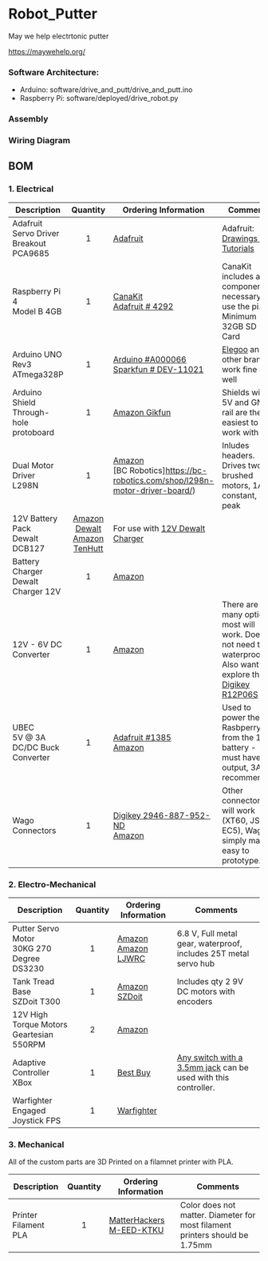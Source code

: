 # Robot_Putter
May we help electrtonic putter

https://maywehelp.org/ 

### Software Architecture:

* Arduino:  software/drive_and_putt/drive_and_putt.ino
* Raspberry Pi: software/deployed/drive_robot.py


### Assembly

### Wiring Diagram

## BOM

### 1. Electrical
| Description | Quantity | Ordering Information | Comments |  
| --- | :---: | --- | --- |
|Adafruit Servo Driver Breakout<br>PCA9685|1|[Adafruit](https://www.adafruit.com/product/815)|Adafruit: [Drawings and Tutorials](https://learn.adafruit.com/16-channel-pwm-servo-driver/downloads)|
|Raspberry Pi 4<br>Model B 4GB|1|[CanaKit](https://www.canakit.com/raspberry-pi-4-extreme-kit.html)<br>[Adafruit # 4292](https://www.adafruit.com/product/4292)|CanaKit includes all components necessary to use the pi.<br>Minimum 32GB SD Card|
|Arduino UNO<br>Rev3 ATmega328P|1|[Arduino #A000066](https://store-usa.arduino.cc/products/arduino-uno-rev3)<br>[Sparkfun # DEV-11021](https://www.sparkfun.com/products/11021)|[Elegoo](https://www.elegoo.com/products/elegoo-uno-r3-board) and other brands work fine as well|
|Arduino Shield<br>Through-hole protoboard|1|[Amazon Gikfun](https://www.amazon.com/Gikfun-Prototype-Shield-Arduino-Ek1038x3/dp/B00Q9YB7PI/ref=sr_1_4?keywords=Arduino+Shields&qid=1656536658&sr=8-4)|Shields with a 5V and GND rail are the easiest to work with IMO
|Dual Motor Driver<br>L298N|1|[Amazon](https://www.amazon.com/Controller-H-Bridge-Stepper-Control-Mega2560/dp/B07WS89781/ref=asc_df_B07WS89781/?tag=&linkCode=df0&hvadid=385215532707&hvpos=&hvnetw=g&hvrand=15506284023115263426&hvpone=&hvptwo=&hvqmt=&hvdev=c&hvdvcmdl=&hvlocint=&hvlocphy=1023946&hvtargid=pla-881401609127&ref=&adgrpid=73789134890&th=1)<br>[BC Robotics]https://bc-robotics.com/shop/l298n-motor-driver-board/)|Inludes headers. Drives two DC brushed motors, 1A constant, 3A peak
|12V Battery Pack<br>Dewalt DCB127|[Amazon Dewalt](https://www.amazon.com/DEWALT-DCB127-12V-Lithium-Battery-Pack/dp/B00KYQ1UVS/ref=asc_df_B00KYQ1UVS/?tag=hyprod-20&linkCode=df0&hvadid=309735728871&hvpos=&hvnetw=g&hvrand=13724272350015521383&hvpone=&hvptwo=&hvqmt=&hvdev=c&hvdvcmdl=&hvlocint=&hvlocphy=1023946&hvtargid=pla-435764226201&psc=1)<br>[Amazon TenHutt](https://www.amazon.com/dp/B07ZQ9W9RP/ref=sspa_dk_detail_4?psc=1&pd_rd_i=B07ZQ9W9RP&pd_rd_w=kYyZc&content-id=amzn1.sym.dd2c6db7-6626-466d-bf04-9570e69a7df0&pf_rd_p=dd2c6db7-6626-466d-bf04-9570e69a7df0&pf_rd_r=MXD3SNQKRF6V4AQFC5QH&pd_rd_wg=Qtt1U&pd_rd_r=8f36ccc3-3ac3-4683-98bb-6ef9187ebfa4&s=hi&sp_csd=d2lkZ2V0TmFtZT1zcF9kZXRhaWxfdGhlbWF0aWM&spLa=ZW5jcnlwdGVkUXVhbGlmaWVyPUEzNllQUkU1TEo1SEw0JmVuY3J5cHRlZElkPUEwMjkxNTIzMllCRUZRUUVYVTdKUyZlbmNyeXB0ZWRBZElkPUEwNjcxNzg3MkJIMjhVNDJXMU4xTyZ3aWRnZXROYW1lPXNwX2RldGFpbF90aGVtYXRpYyZhY3Rpb249Y2xpY2tSZWRpcmVjdCZkb05vdExvZ0NsaWNrPXRydWU=)|For use with [12V Dewalt  Charger](https://www.amazon.com/dp/B08FX153FN/ref=sspa_dk_detail_6?psc=1&pd_rd_i=B08FX153FN&pd_rd_w=kAwUn&content-id=amzn1.sym.dd2c6db7-6626-466d-bf04-9570e69a7df0&pf_rd_p=dd2c6db7-6626-466d-bf04-9570e69a7df0&pf_rd_r=551ZEE4FTNDRNSP9TZQB&pd_rd_wg=SapaK&pd_rd_r=2919e800-343d-404d-8d35-07c2f257cbcd&s=hi&sp_csd=d2lkZ2V0TmFtZT1zcF9kZXRhaWxfdGhlbWF0aWM&spLa=ZW5jcnlwdGVkUXVhbGlmaWVyPUFNT1NTOUowVlBVWTAmZW5jcnlwdGVkSWQ9QTA1ODc4MDAzSTdDVU9RSlpUSkpQJmVuY3J5cHRlZEFkSWQ9QTAxMTUzMTYxN1RBRlNKUUpWR1ozJndpZGdldE5hbWU9c3BfZGV0YWlsX3RoZW1hdGljJmFjdGlvbj1jbGlja1JlZGlyZWN0JmRvTm90TG9nQ2xpY2s9dHJ1ZQ==)
|Battery Charger<br>Dewalt Charger 12V|1|[Amazon](https://www.amazon.com/dp/B08FX153FN/ref=sspa_dk_detail_6?psc=1&pd_rd_i=B08FX153FN&pd_rd_w=kAwUn&content-id=amzn1.sym.dd2c6db7-6626-466d-bf04-9570e69a7df0&pf_rd_p=dd2c6db7-6626-466d-bf04-9570e69a7df0&pf_rd_r=551ZEE4FTNDRNSP9TZQB&pd_rd_wg=SapaK&pd_rd_r=2919e800-343d-404d-8d35-07c2f257cbcd&s=hi&sp_csd=d2lkZ2V0TmFtZT1zcF9kZXRhaWxfdGhlbWF0aWM&spLa=ZW5jcnlwdGVkUXVhbGlmaWVyPUFNT1NTOUowVlBVWTAmZW5jcnlwdGVkSWQ9QTA1ODc4MDAzSTdDVU9RSlpUSkpQJmVuY3J5cHRlZEFkSWQ9QTAxMTUzMTYxN1RBRlNKUUpWR1ozJndpZGdldE5hbWU9c3BfZGV0YWlsX3RoZW1hdGljJmFjdGlvbj1jbGlja1JlZGlyZWN0JmRvTm90TG9nQ2xpY2s9dHJ1ZQ==)
|12V - 6V DC Converter<br>|1|[Amazon](https://www.amazon.com/SMAKN%C2%AE-DC-DC-Converter-Supply-Waterproof/dp/B014ZQ6TFY)|There are many options, most will work. Does not need to be waterproof. Also want to explore this [Digikey R12P06S](https://www.digikey.com/en/products/detail/recom-power/R12P06S/7603362)
|UBEC<br>5V @ 3A DC/DC Buck Converter|1|[Adafruit #1385](https://www.adafruit.com/product/1385)<br>[Amazon](https://www.amazon.com/DEVMO-3amp-6-0-25-2v-Adjustable-Products/dp/B0971H54FQ/ref=sr_1_11_sspa?keywords=bec&qid=1656535243&sr=8-11-spons&psc=1&spLa=ZW5jcnlwdGVkUXVhbGlmaWVyPUFLODkyWVZFNDQwUUQmZW5jcnlwdGVkSWQ9QTA3MTExMDdTSzRZT0ZKNDU1NUQmZW5jcnlwdGVkQWRJZD1BMDk3ODYxMjI2SUtSNktVS1NOT00md2lkZ2V0TmFtZT1zcF9tdGYmYWN0aW9uPWNsaWNrUmVkaXJlY3QmZG9Ob3RMb2dDbGljaz10cnVl)|Used to power the Rasbperry Pi from the 12V battery - must have 5V output, 3A recommended
|Wago Connectors<br>|1|[Digikey 2946-887-952-ND](https://www.digikey.com/en/products/detail/wago-corporation/887-952/15553727?utm_adgroup=Connector%20Kits&utm_source=google&utm_medium=cpc&utm_campaign=Shopping_Product_Kits&utm_term=&utm_content=Connector%20Kits&gclid=CjwKCAjwhNWZBhB_EiwAPzlhNgYpcfNqezbg7MqUFi-a7nLTFvponPX8-Ibews3kH3dT0rUR17UO0xoCeEwQAvD_BwE)<br>[Amazon](https://www.amazon.com/Lukche-LEVER-NUTS-Splicing-Connector-Assortment/dp/B095F2Z3DD/ref=asc_df_B095F2Z3DD/?tag=hyprod-20&linkCode=df0&hvadid=507844586593&hvpos=&hvnetw=g&hvrand=10366094789718545267&hvpone=&hvptwo=&hvqmt=&hvdev=c&hvdvcmdl=&hvlocint=&hvlocphy=9014901&hvtargid=pla-1322438535805&psc=1)|Other connectors will work (XT60, JST, EC5), Wago simply make it easy to prototype. 


### 2. Electro-Mechanical 
| Description | Quantity | Ordering Information | Comments |  
| --- | :---: | --- | --- |
|Putter Servo Motor<br>30KG 270 Degree DS3230|1|[Amazon](https://www.amazon.com/DS3230-30KG-Degree-Digital-Servo/dp/B07VN6F179)<br> [Amazon LJWRC](https://www.amazon.com/LJWRC-DS3230MG-Waterproof-Digital-Degree/dp/B088KJGM4C/ref=asc_df_B088KJGM4C/?tag=hyprod-20&linkCode=df0&hvadid=459700934310&hvpos=&hvnetw=g&hvrand=3437522193926334510&hvpone=&hvptwo=&hvqmt=&hvdev=c&hvdvcmdl=&hvlocint=&hvlocphy=9014901&hvtargid=pla-944719555418&psc=1)|6.8 V, Full metal gear, waterproof, includes 25T metal servo hub
|Tank Tread Base<br>SZDoit T300|1|[Amazon SZDoit](https://www.amazon.com/dp/B08HRTZNHW/ref=sspa_dk_detail_6?psc=1&pf_rd_p=3be1c5b9-5b41-4830-a902-fa8556c19eb5&pf_rd_r=4TSQEHF3RKRMFJRNAWH4&pd_rd_wg=gD69e&pd_rd_w=j3PPJ&content-id=amzn1.sym.3be1c5b9-5b41-4830-a902-fa8556c19eb5&pd_rd_r=181b3fef-27b9-4c31-8479-c1098baccc28&s=toys-and-games&spLa=ZW5jcnlwdGVkUXVhbGlmaWVyPUEyVEw4M0FKWUgxMTFCJmVuY3J5cHRlZElkPUEwMzE1Nzc3TldCSU5HOEw4WVFVJmVuY3J5cHRlZEFkSWQ9QTA2MjkyODlCUTFFM0dHQzBFR1omd2lkZ2V0TmFtZT1zcF9kZXRhaWwmYWN0aW9uPWNsaWNrUmVkaXJlY3QmZG9Ob3RMb2dDbGljaz10cnVl)|Includes qty 2 9V DC motors with encoders
|12V High Torque Motors<br>Geartesian 550RPM|2|[Amazon](https://www.amazon.com/Greartisan-Electric-Reduction-Centric-Diameter/dp/B072R5G5GR/ref=sxts_b2b_sx_reorder_acb_business?content-id=amzn1.sym.4e83a56b-1009-4f6b-8fc7-a473c227f8c6%3Aamzn1.sym.4e83a56b-1009-4f6b-8fc7-a473c227f8c6&crid=1NL527K3Z8FTP&cv_ct_cx=12v%2Bdc%2Bmotor&keywords=12v%2Bdc%2Bmotor&pd_rd_i=B072R5G5GR&pd_rd_r=1aaec1fc-afb8-4e6a-b29b-0564b3969ed8&pd_rd_w=GCRNp&pd_rd_wg=B2sRa&pf_rd_p=4e83a56b-1009-4f6b-8fc7-a473c227f8c6&pf_rd_r=AKH4S2GXTAQ2ZEJTJQ3Y&qid=1664474246&qu=eyJxc2MiOiI2LjM1IiwicXNhIjoiNS44NiIsInFzcCI6IjUuMjUifQ%3D%3D&sprefix=12v%2Bdc%2Bmoto%2Caps%2C386&sr=1-1-62d64017-76a9-4f2a-8002-d7ec97456eea&th=1)|
|Adaptive Controller<br>XBox|1|[Best Buy](https://www.bestbuy.com/site/microsoft-xbox-adaptive-controller-white/6455394.p?skuId=6455394&ref=212&loc=1&gclid=CjwKCAjwhNWZBhB_EiwAPzlhNkHY-ifXdZ5iwV64-iOxaZOUqwsdu-zkY2C9Vu1peYfDs0UZBJuvKxoCEgUQAvD_BwE&gclsrc=aw.ds)|[Any switch with a 3.5mm jack](https://www.ablenetinc.com/switches/all-switches/) can be used with this controller. 
|Warfighter Engaged<br>Joystick FPS|1|[Warfighter](https://warfighterengaged.org/shop/joystix-l-aenef)


### 3. Mechanical

All of the custom parts are 3D Printed on a filamnet printer with PLA. 

| Description | Quantity | Ordering Information | Comments |  
| --- | :---: | --- | --- |
|Printer Filament<br>PLA|1|[MatterHackers M-EED-KTKU](https://www.matterhackers.com/store/l/175mm-pla-filament-white-1-kg/sk/MEEDKTKU)| Color does not matter. Diameter for most filament printers should be 1.75mm |
